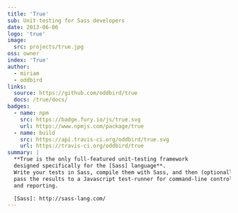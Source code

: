 ```yaml
---
title: 'True'
sub: Unit-testing for Sass developers
date: 2013-06-06
logo: 'true'
image:
  src: projects/true.jpg
oss: owner
index: 'True'
author:
  - miriam
  - oddbird
links:
  source: https://github.com/oddbird/true
  docs: /true/docs/
badges:
  - name: npm
    src: https://badge.fury.io/js/true.svg
    url: https://www.npmjs.com/package/true
  - name: build
    src: https://api.travis-ci.org/oddbird/true.svg
    url: https://travis-ci.org/oddbird/true
summary: |
  **True is the only full-featured unit-testing framework
  designed specifically for the [Sass] language**.
  Write your tests in Sass, compile them with Sass, and then (optionally)
  pass the results to a Javascript test-runner for command-line control
  and reporting.

  [Sass]: http://sass-lang.com/
---
```

